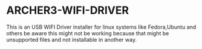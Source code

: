 # ARCHER3-WIFI-DRIVER

This is an USB WIFI Driver installer for linux systems like Fedora,Ubuntu and others be aware this might not be working because that might be unsupported files and not installable in another way.
